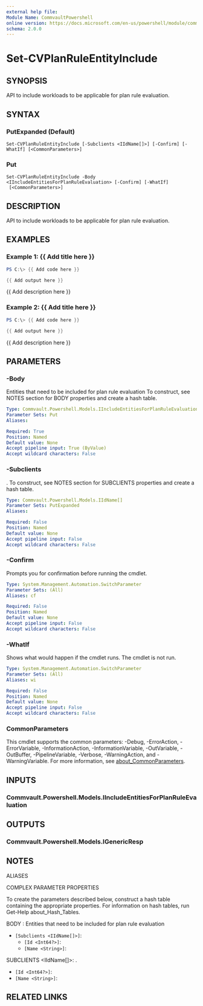 ```yaml
---
external help file:
Module Name: CommvaultPowershell
online version: https://docs.microsoft.com/en-us/powershell/module/commvaultpowershell/set-cvplanruleentityinclude
schema: 2.0.0
---
```


# Set-CVPlanRuleEntityInclude

## SYNOPSIS
API to include workloads to be applicable for plan rule evaluation.

## SYNTAX

### PutExpanded (Default)
```
Set-CVPlanRuleEntityInclude [-Subclients <IIdName[]>] [-Confirm] [-WhatIf] [<CommonParameters>]
```

### Put
```
Set-CVPlanRuleEntityInclude -Body <IIncludeEntitiesForPlanRuleEvaluation> [-Confirm] [-WhatIf]
 [<CommonParameters>]
```

## DESCRIPTION
API to include workloads to be applicable for plan rule evaluation.

## EXAMPLES

### Example 1: {{ Add title here }}
```powershell
PS C:\> {{ Add code here }}

{{ Add output here }}
```

{{ Add description here }}

### Example 2: {{ Add title here }}
```powershell
PS C:\> {{ Add code here }}

{{ Add output here }}
```

{{ Add description here }}

## PARAMETERS

### -Body
Entities that need to be included for plan rule evaluation
To construct, see NOTES section for BODY properties and create a hash table.

```yaml
Type: Commvault.Powershell.Models.IIncludeEntitiesForPlanRuleEvaluation
Parameter Sets: Put
Aliases:

Required: True
Position: Named
Default value: None
Accept pipeline input: True (ByValue)
Accept wildcard characters: False
```

### -Subclients
.
To construct, see NOTES section for SUBCLIENTS properties and create a hash table.

```yaml
Type: Commvault.Powershell.Models.IIdName[]
Parameter Sets: PutExpanded
Aliases:

Required: False
Position: Named
Default value: None
Accept pipeline input: False
Accept wildcard characters: False
```

### -Confirm
Prompts you for confirmation before running the cmdlet.

```yaml
Type: System.Management.Automation.SwitchParameter
Parameter Sets: (All)
Aliases: cf

Required: False
Position: Named
Default value: None
Accept pipeline input: False
Accept wildcard characters: False
```

### -WhatIf
Shows what would happen if the cmdlet runs.
The cmdlet is not run.

```yaml
Type: System.Management.Automation.SwitchParameter
Parameter Sets: (All)
Aliases: wi

Required: False
Position: Named
Default value: None
Accept pipeline input: False
Accept wildcard characters: False
```

### CommonParameters
This cmdlet supports the common parameters: -Debug, -ErrorAction, -ErrorVariable, -InformationAction, -InformationVariable, -OutVariable, -OutBuffer, -PipelineVariable, -Verbose, -WarningAction, and -WarningVariable. For more information, see [about_CommonParameters](http://go.microsoft.com/fwlink/?LinkID=113216).

## INPUTS

### Commvault.Powershell.Models.IIncludeEntitiesForPlanRuleEvaluation

## OUTPUTS

### Commvault.Powershell.Models.IGenericResp

## NOTES

ALIASES

COMPLEX PARAMETER PROPERTIES

To create the parameters described below, construct a hash table containing the appropriate properties. For information on hash tables, run Get-Help about_Hash_Tables.


BODY <IIncludeEntitiesForPlanRuleEvaluation>: Entities that need to be included for plan rule evaluation
  - `[Subclients <IIdName[]>]`: 
    - `[Id <Int64?>]`: 
    - `[Name <String>]`: 

SUBCLIENTS <IIdName[]>: .
  - `[Id <Int64?>]`: 
  - `[Name <String>]`: 

## RELATED LINKS

